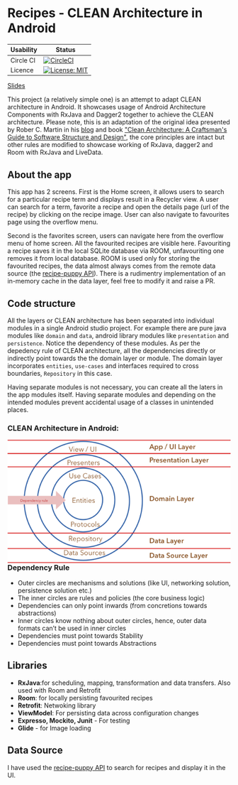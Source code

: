 # Recipes - CLEAN Architecture in Android

| Usability | Status |
|--------|--------|
| Circle CI | [![CircleCI](https://circleci.com/gh/drulabs/RecipePuppy/tree/master.svg?style=shield&circle-token=44c7523e8b3194049edc7d69833d0a4648a5445c)](https://circleci.com/gh/drulabs/RecipePuppy/tree/master) |
| Licence | [![License: MIT](https://img.shields.io/badge/License-MIT-yellow.svg)](https://opensource.org/licenses/MIT) |


[Slides](https://slides.com/drulabs/recipes-clean-android/#/)

This project (a relatively simple one) is an attempt to adapt CLEAN architecture in Android. It showcases usage of Android Architecture Components with RxJava and Dagger2 together to achieve the CLEAN architecture. Please note, this is an adaptation of the original idea presented by Rober C. Martin in his [blog](http://blog.cleancoder.com/uncle-bob/2012/08/13/the-clean-architecture.html) and book ["Clean Architecture: A Craftsman's Guide to Software Structure and Design"](https://www.amazon.com/Clean-Architecture-Craftsmans-Software-Structure/dp/0134494164), the core principles are intact but other rules are modified to showcase working of RxJava, dagger2 and Room with RxJava and LiveData. 

## About the app

This app has 2 screens. First is the Home screen, it allows users to search for a particular recipe term and displays result in a Recycler view. A user can search for a term, favorite a recipe and open the details page (url of the recipe) by clicking on the recipe image. User can also navigate to favourites page using the overflow menu.

Second is the favorites screen, users can navigate here from the overflow menu of home screen. All the favourited recipes are visible here. Favouriting a recipe saves it in the local SQLite database via ROOM, unfavouriting one removes it from local database. ROOM is used only for storing the favourited recipes, the data almost always comes from the remote data source (the [recipe-puppy API](http://www.recipepuppy.com/about/api/)). There is a rudimentry implementation of an in-memory cache in the data layer, feel free to modify it and raise a PR.

## Code structure

All the layers or CLEAN architecture has been separated into individual modules in a single Android studio project. For example there are pure java modules like `domain` and `data`, android library modules like `presentation` and `persistence`. Notice the dependency of these modules. As per the depedency rule of CLEAN architecture, all the dependencies directly or indirectly point towards the the domain layer or module. The domain layer incorporates `entities`, `use-cases` and interfaces required to cross boundaries, `Repository` in this case.

Having separate modules is not necessary, you can create all the laters in the app modules itself. Having separate modules and depending on the intended modules prevent accidental usage of a classes in unintended places.

### CLEAN Architecture in Android:

<img src="docs/CLEAN_ARCH_IMPL.png" alt="CLEAN Architecture in Android" style="float: left; margin-right: 10px;">

### Dependency Rule

- Outer circles are mechanisms and solutions (like UI, networking solution, persistence solution etc.)
- The inner circles are rules and policies (the core business logic)
- Dependencies can only point inwards (from concretions towards abstractions)
- Inner circles know nothing about outer circles, hence, outer data formats can’t be used in inner circles
- Dependencies must point towards Stability
- Dependencies must point towards Abstractions

## Libraries

- **RxJava**:for scheduling, mapping, transformation and data transfers. Also used with Room and Retrofit
- **Room**: for locally persisting favourited recipes
- **Retrofit**: Netwoking library
- **ViewModel**: For persisting data across configuration changes
- **Expresso, Mockito, Junit** - For testing
- **Glide** - for Image loading


## Data Source

I have used the [recipe-puppy API](http://www.recipepuppy.com/about/api) to search for recipes and display it in the UI.
